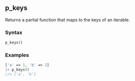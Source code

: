 [//]: # (This file is autogenerated)

## p_keys

Returns a partial function that maps to the keys of an iterable.

### Syntax

```php
p_keys()
```

### Examples
```php
['a' => 1, 'b' => 2]
|> p_keys()
//= ['a', 'b']
```
